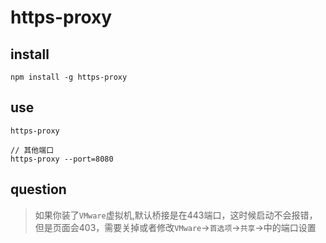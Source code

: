 # https-proxy


## install
```
npm install -g https-proxy
```

## use
```
https-proxy

// 其他端口
https-proxy --port=8080
```

## question
> 如果你装了`VMware`虚拟机,默认桥接是在443端口，这时候启动不会报错，但是页面会403，需要关掉或者修改`VMware`->`首选项`->`共享`->中的端口设置
